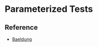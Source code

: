 # Parameterized Tests

## Reference
- [Baeldung](https://www.baeldung.com/parameterized-tests-junit-5)

 

